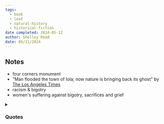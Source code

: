 ```yaml
---
tags:
  - book
  - leaf
  - natural-history
  - historical-fiction
date completed: 2024-05-12
author: Shelley Read
date: 05/11/2024
---
```

## Notes

- four corners monument 
- "Man flooded the town of Iola; now nature is bringing back its ghost" by [The Los Angeles Times](https://www.latimes.com/nation/la-na-blue-mountain-reservoir-20190109-story.html)
- racism & bigotry
- women's suffering against bigotry, sacrifices and grief


<details>
<summary><h3>Quotes</h3></summary>
<p>
pg 7: I knew the town of Iola when it woke each morning to fragrant breakfasts and bustling farms and ranches, how the sunrise illuminated the east side of Main then inched uptown, across the train tracks and schoolyard, to ignite the tiny church's one round red and blue stained glass window... I knew all the shortcuts and townsfolk and the oldest gnarled tree consistently producing the sweetest peaches in my family's orchard. And I knew, perhaps more than most, the sadness of this place. 
<p>
pg 8: The landscapes of our youths create us, and we carry them within us, storied by all the gave and stole, in who we become. 
<p>
pg 10: But I've come to understand how the exceptional lurks beneath the ordinary, like the deep and mysterious world beneath the surface of the sea.  
<p>
pg 30: She, like I, like women throughout the ages, knew the value of employing silence as a guard dog to her truth. By showing on the surface only a small fraction of her interior, a woman gave men less to plunder.  
<p>
pg 92: I drifted in and out of sleep, my strange torpor beleaguered by anxiety about laziness and choices and the unfamiliar noises surrounding the hut. 
<p>
pg 95: There was beauty to the chaos. Every piece or life here had it's role in the eternal business of living. I felt small and unnecessary but not entirely unwelcome.
<p>
pg 166: I'm sure the boy was remembered as a hero and the daughter as a rogue, but the same wild boldness to walk out this front door had driven them both to elsewhere. 
<p>
pg 168: I wanted to tell him I was ready for him now. I wanted to tell him I knew the pain of displacement and how sorry- how deeply, profoundly, unutterably sorry - I was that I had given him away, that I hadn't known any other way to save him. 
<p>
pg 174: "I am not saying it's the same. I'm just saying the government can do anything it damm well pleases, and people suffer," she said. "And we don't learn one scrap from history."
<p>
pg 176: As the deputy stepped back and waved me across the bridge, I wondered at the limits of progress and if we'd every know when we hit them. 
<p> 
pg 194: Eventually, I gave up the notebooks and novels I pointlessly carried in the diaper bag and stopped longing for the life I might have had. Instead, I surrendered to motherhood. The choice was motherhood or madness. 
<p>
pg 223: Strength, I had learned, was like this littered forest floor, built of small triumphs and infinite blunders, sunny hours followed by sudden storms that tore it all down. We are one and all alike if for no other reason than the excruciating and beautiful way we grow piece by unpredictable piece, falling, pushing from the debris, rising again, and hoping for the best. 

</details>